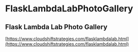 # FlaskLambdaLabPhotoGallery 

## Flask Lambda Lab Photo Gallery
[https://www.cloudshiftstrategies.com/flasklambdalab.html](https://www.cloudshiftstrategies.com/flasklambdalab.html)
